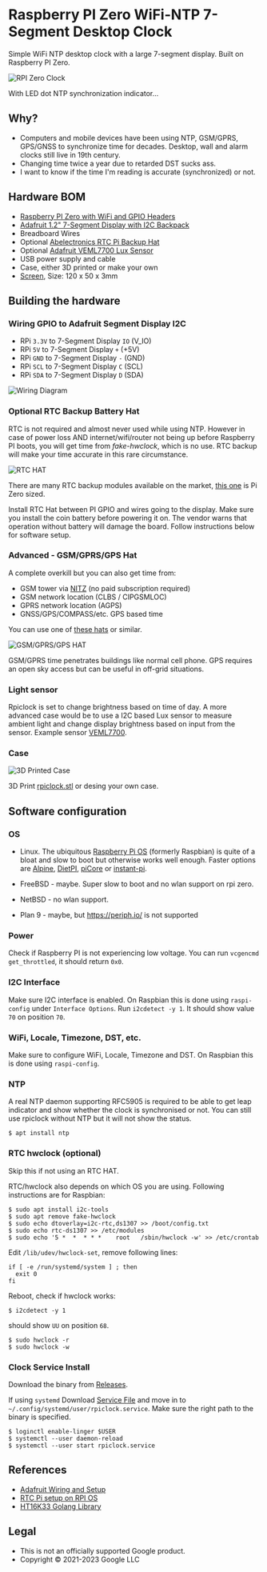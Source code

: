 # Raspberry PI Zero WiFi-NTP 7-Segment Desktop Clock

Simple WiFi NTP desktop clock with a large 7-segment display. Built on Raspberry PI Zero.

![RPI Zero Clock](rpiclock.png)

With LED dot NTP synchronization indicator...

## Why?

* Computers and mobile devices have been using NTP, GSM/GPRS, GPS/GNSS to synchronize time for decades. Desktop, wall and alarm clocks still live in 19th century.
* Changing time twice a year due to retarded DST sucks ass.
* I want to know if the time I'm reading is accurate (synchronized) or not.

## Hardware BOM
* [Raspberry PI Zero with WiFi and GPIO Headers](https://www.raspberrypi.org/products/raspberry-pi-zero/)
* [Adafruit 1.2" 7-Segment Display with I2C Backpack](https://www.adafruit.com/product/1270)
* Breadboard Wires
* Optional [Abelectronics RTC Pi Backup Hat](https://www.abelectronics.co.uk/p/70/rtc-pi)
* Optional [Adafruit VEML7700 Lux Sensor](https://www.adafruit.com/product/4162)
* USB power supply and cable
* Case, either 3D printed or make your own
* [Screen](https://www.tapplastics.com/product/plastics/cut_to_size_plastic/acrylic_sheets_transparent_colors/519), Size: 120 x 50 x 3mm

## Building the hardware

### Wiring GPIO to Adafruit Segment Display I2C
* RPi `3.3V` to 7-Segment Display `IO` (V_IO)
* RPi `5V` to 7-Segment Display `+` (+5V)
* RPi `GND` to 7-Segment Display `-` (GND)
* RPi `SCL` to 7-Segment Display `C` (SCL) 
* RPi `SDA` to 7-Segment Display `D` (SDA)

![Wiring Diagram](rpiclock_wiring.png)

### Optional RTC Backup Battery Hat

RTC is not required and almost never used while using NTP. However in case of power loss AND internet/wifi/router not being up before Raspberry PI boots, you will get time from *fake-hwclock*, which is no use. RTC backup will make your time accurate in this rare circumstance.

![RTC HAT](rtcpi-3.jpg)

There are many RTC backup modules available on the market, [this one](https://www.abelectronics.co.uk/p/70/rtc-pi) is Pi Zero sized.

Install RTC Hat between PI GPIO and wires going to the display. Make sure you install the coin battery before powering it on. The vendor warns that operation without battery will damage the board. Follow instructions below for software setup.

### Advanced - GSM/GPRS/GPS Hat

A complete overkill but you can also get time from:

* GSM tower via [NITZ](https://en.wikipedia.org/wiki/NITZ) (no paid subscription required)
* GSM network location (CLBS / CIPGSMLOC)
* GPRS network location (AGPS)
* GNSS/GPS/COMPASS/etc. GPS based time

You can use one of [these hats](https://www.amazon.com/gp/product/B076CPX4NN/) or similar.

![GSM/GPRS/GPS HAT](gsmgprsgps.jpg)

GSM/GPRS time penetrates buildings like normal cell phone. GPS requires an open sky access but can be useful in off-grid situations.

### Light sensor

Rpiclock is set to change brightness based on time of day. A more advanced case would be to use a I2C based Lux sensor to measure ambient light and change display brightness based on input from the sensor. Example sensor [VEML7700](https://www.adafruit.com/product/4162).

### Case

![3D Printed Case](rpiclock_case.png)

3D Print [rpiclock.stl](rpiclock.stl) or desing your own case.

## Software configuration

### OS

- Linux. The ubiquitous [Raspberry Pi OS](https://www.raspberrypi.org/software/operating-systems/) (formerly Raspbian) is quite of a bloat and slow to boot but otherwise works well enough. Faster options are [Alpine](https://www.alpinelinux.org/), [DietPI](https://dietpi.com/), [piCore](http://www.tinycorelinux.net/13.x/armv6/releases/RPi/) or [instant-pi](https://github.com/IronOxidizer/instant-pi).

- FreeBSD - maybe. Super slow to boot and no wlan support on rpi zero.

- NetBSD - no wlan support.

- Plan 9 - maybe, but https://periph.io/ is not supported

### Power

Check if Raspberry PI is not experiencing low voltage. You can run `vcgencmd get_throttled`, it should return `0x0`.

### I2C Interface

Make sure I2C interface is enabled. On Raspbian this is done using `raspi-config` under `Interface Options`. Run `i2cdetect -y 1`. It should show value `70` on position `70`.

### WiFi, Locale, Timezone, DST, etc.

Make sure to configure WiFi, Locale, Timezone and DST. On Raspbian this is done using `raspi-config`.

### NTP

A real NTP daemon supporting RFC5905 is required to be able to get leap indicator and show whether the clock is synchronised or not. You can still use rpiclock without NTP but it will not show the status.

```shell
$ apt install ntp
```

### RTC hwclock (optional)

Skip this if not using an RTC HAT.

RTC/hwclock also depends on which OS you are using. Following instructions are for Raspbian:

```shell
$ sudo apt install i2c-tools
$ sudo apt remove fake-hwclock
$ sudo echo dtoverlay=i2c-rtc,ds1307 >> /boot/config.txt
$ sudo echo rtc-ds1307 >> /etc/modules
$ sudo echo '5 *  *  * * *    root   /sbin/hwclock -w' >> /etc/crontab
```

Edit `/lib/udev/hwclock-set`, remove following lines:

```
if [ -e /run/systemd/system ] ; then
  exit 0
fi
```

Reboot, check if hwclock works:

```shell
$ i2cdetect -y 1
```

should show `UU` on position `68`.

```shell
$ sudo hwclock -r
$ sudo hwclock -w
```


### Clock Service Install

Download the binary from [Releases](https://github.com/tenox7/rpiclock/releases).

If using `systemd` Download [Service File](https://raw.githubusercontent.com/tenox7/rpiclock/main/rpiclock.service) and move in to `~/.config/systemd/user/rpiclock.service`. Make sure the right path to the binary is specified.

```shell
$ loginctl enable-linger $USER
$ systemctl --user daemon-reload
$ systemctl --user start rpiclock.service
```

## References
* [Adafruit Wiring and Setup](https://learn.adafruit.com/adafruit-led-backpack/python-wiring-and-setup-d74df15e-c55c-487a-acce-a905497ef9db)
* [RTC Pi setup on RPI OS](https://www.abelectronics.co.uk/kb/article/30/rtc-pi-on-a-raspberry-pi-raspbian-jessie)
* [HT16K33 Golang Library](https://github.com/rafalop/sevensegment)

## Legal

* This is not an officially supported Google product.
* Copyright &copy; 2021-2023 Google LLC
